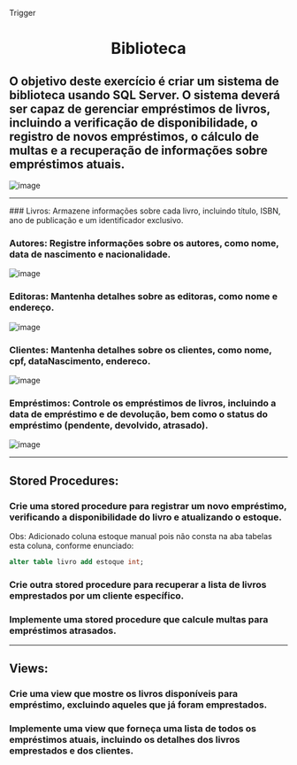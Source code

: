 Trigger <h1 align="center"> Biblioteca </h1>

## O objetivo deste exercício é criar um sistema de biblioteca usando SQL Server. O sistema deverá ser capaz de gerenciar empréstimos de livros, incluindo a verificação de disponibilidade, o registro de novos empréstimos, o cálculo de multas e a recuperação de informações sobre empréstimos atuais.
![image](https://github.com/AndreFelipefer/Biblioteca/assets/129207232/a27c901d-8b72-4983-8d16-e7cda1c00000)

<hr>
### Livros: Armazene informações sobre cada livro, incluindo título, ISBN, ano de publicação e um identificador exclusivo.

### Autores: Registre informações sobre os autores, como nome, data de nascimento e nacionalidade.
![image](https://github.com/AndreFelipefer/Biblioteca/assets/129207232/dc538041-28c2-4ff0-9de9-16541973a3ae)

### Editoras: Mantenha detalhes sobre as editoras, como nome e endereço.
![image](https://github.com/AndreFelipefer/Biblioteca/assets/129207232/6e7bef2c-4b5a-4154-8eb3-f0a09fd6424e)

### Clientes: Mantenha detalhes sobre os clientes, como nome, cpf, dataNascimento, endereco.
![image](https://github.com/AndreFelipefer/Biblioteca/assets/129207232/8c0164f8-952f-42bf-8a46-8211a40421b0)

### Empréstimos: Controle os empréstimos de livros, incluindo a data de empréstimo e de devolução, bem como o status do empréstimo (pendente, devolvido, atrasado).
![image](https://github.com/AndreFelipefer/Biblioteca/assets/129207232/64bc8c71-c331-4786-ba29-91e364f5dd3d)

<hr>

## Stored Procedures:

### Crie uma stored procedure para registrar um novo empréstimo, verificando a disponibilidade do livro e atualizando o estoque.
Obs: Adicionado coluna estoque manual pois não consta na aba tabelas esta coluna, conforme enunciado:
```SQL
alter table livro add estoque int;
````

### Crie outra stored procedure para recuperar a lista de livros emprestados por um cliente específico.

### Implemente uma stored procedure que calcule multas para empréstimos atrasados.

<hr>

## Views:

### Crie uma view que mostre os livros disponíveis para empréstimo, excluindo aqueles que já foram emprestados.

### Implemente uma view que forneça uma lista de todos os empréstimos atuais, incluindo os detalhes dos livros emprestados e dos clientes.
